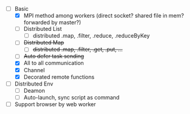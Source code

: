 - [ ] Basic
    - [x] MPI method among workers (direct socket? shared file in mem? forwarded by master?)
    - [ ] Distributed List
        - [ ] distributed .map, .filter, .reduce, .reduceByKey
    - [ ] <del>Distributed Map</del>
        - [ ] <del>distributed .map, .filter, .get, .put, ...</del>
    - [ ] <del>Auto defer task sending</del>
    - [x] All to all communication
    - [x] Channel
    - [x] Decorated remote functions
- [ ] Distributed Env
    - [ ] Deamon
    - [ ] Auto-launch, sync script as command
- [ ] Support browser by web worker
